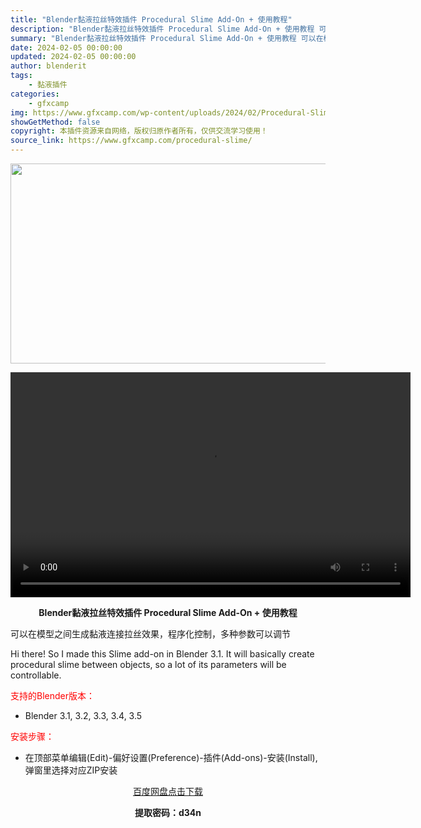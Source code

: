 ```yaml
---
title: "Blender黏液拉丝特效插件 Procedural Slime Add-On + 使用教程"
description: "Blender黏液拉丝特效插件 Procedural Slime Add-On + 使用教程 可以在模型之间生成黏液连接拉丝效果，程序化控制，多种参数可以调节 Hi there! So I made ..."
summary: "Blender黏液拉丝特效插件 Procedural Slime Add-On + 使用教程 可以在模型之间生成黏液连接拉丝效果，程序化控制，多种参数可以调节 Hi there! So I made ..."
date: 2024-02-05 00:00:00
updated: 2024-02-05 00:00:00
author: blenderit
tags: 
    - 黏液插件
categories:
    - gfxcamp
img: https://www.gfxcamp.com/wp-content/uploads/2024/02/Procedural-Slime-Add-On.jpg
showGetMethod: false
copyright: 本插件资源来自网络，版权归原作者所有，仅供交流学习使用！
source_link: https://www.gfxcamp.com/procedural-slime/
---
```

<div><p><img decoding="async" class="aligncenter size-full wp-image-118440" src="https://www.gfxcamp.com/wp-content/uploads/2024/02/Procedural-Slime-Add-On.jpg" data-src="https://www.gfxcamp.com/wp-content/uploads/2024/02/Procedural-Slime-Add-On.jpg" alt="" width="640" height="320" data-srcset="https://www.gfxcamp.com/wp-content/uploads/2024/02/Procedural-Slime-Add-On.jpg 640w, https://www.gfxcamp.com/wp-content/uploads/2024/02/Procedural-Slime-Add-On-150x75.jpg 150w" data-sizes="(max-width: 640px) 100vw, 640px"><br>
</p><center><div style="width: 640px;" class="wp-video"><!--[if lt IE 9]><script>document.createElement('video');</script><![endif]-->
<video class="wp-video-shortcode" id="video-118439-1" width="640" height="360" preload="true" controls="controls"><source type="video/mp4" src="http://cloud.video.taobao.com/play/u/null/p/1/e/6/t/1/449345234685.mp4?_=1"></source><a href="http://cloud.video.taobao.com/play/u/null/p/1/e/6/t/1/449345234685.mp4">http://cloud.video.taobao.com/play/u/null/p/1/e/6/t/1/449345234685.mp4</a></video></div></center><p style="text-align: center;"><strong>Blender黏液拉丝特效插件 Procedural Slime Add-On + 使用教程</strong></p><p>可以在模型之间生成黏液连接拉丝效果，程序化控制，多种参数可以调节</p><p>Hi there! So I made this Slime add-on in Blender 3.1. It will basically create procedural slime between objects, so a lot of its parameters will be controllable.</p><p style="text-align: left;"><span style="color: #ff0000;">支持的Blender版本：</span></p><ul>
<li style="text-align: left;">Blender 3.1, 3.2, 3.3, 3.4, 3.5</li>
</ul><p style="text-align: left;"><span style="color: #ff0000;">安装步骤：</span></p><ul>
<li>在顶部菜单编辑(Edit)-偏好设置(Preference)-插件(Add-ons)-安装(Install),弹窗里选择对应ZIP安装</li>
</ul><p style="text-align: center;"><a class="maxbutton-3 maxbutton maxbutton-baidu" target="_blank" rel="noopener" href="https://pan.baidu.com/s/1Bl5d4c3XcVT8cD0umv6u3w?pwd=d34n"><span class="mb-text">百度网盘点击下载</span></a></p><p style="text-align: center;"><strong>提取密码：d34n</strong></p></div>